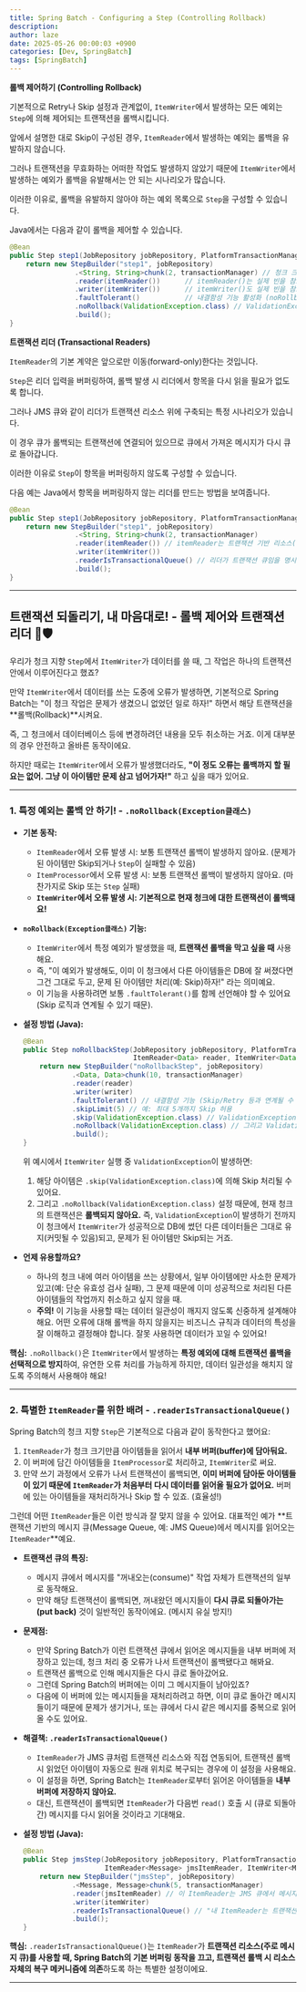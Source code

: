 ```yaml
---
title: Spring Batch - Configuring a Step (Controlling Rollback)
description: 
author: laze
date: 2025-05-26 00:00:03 +0900
categories: [Dev, SpringBatch]
tags: [SpringBatch]
---
```

**롤백 제어하기 (Controlling Rollback)**

기본적으로 Retry나 Skip 설정과 관계없이, `ItemWriter`에서 발생하는 모든 예외는 `Step`에 의해 제어되는 트랜잭션을 롤백시킵니다.

앞에서 설명한 대로 Skip이 구성된 경우, `ItemReader`에서 발생하는 예외는 롤백을 유발하지 않습니다.

그러나 트랜잭션을 무효화하는 어떠한 작업도 발생하지 않았기 때문에 `ItemWriter`에서 발생하는 예외가 롤백을 유발해서는 안 되는 시나리오가 많습니다.

이러한 이유로, 롤백을 유발하지 않아야 하는 예외 목록으로 `Step`을 구성할 수 있습니다.

Java에서는 다음과 같이 롤백을 제어할 수 있습니다.

```java
@Bean
public Step step1(JobRepository jobRepository, PlatformTransactionManager transactionManager) {
	return new StepBuilder("step1", jobRepository)
				.<String, String>chunk(2, transactionManager) // 청크 크기 예시
				.reader(itemReader())      // itemReader()는 실제 빈을 참조해야 합니다.
				.writer(itemWriter())      // itemWriter()도 실제 빈을 참조해야 합니다.
				.faultTolerant()           // 내결함성 기능 활성화 (noRollback 사용 시 필요할 수 있음)
				.noRollback(ValidationException.class) // ValidationException 발생 시 롤백하지 않음
				.build();
}
```

**트랜잭션 리더 (Transactional Readers)**

`ItemReader`의 기본 계약은 앞으로만 이동(forward-only)한다는 것입니다.

`Step`은 리더 입력을 버퍼링하여, 롤백 발생 시 리더에서 항목을 다시 읽을 필요가 없도록 합니다.

그러나 JMS 큐와 같이 리더가 트랜잭션 리소스 위에 구축되는 특정 시나리오가 있습니다.

이 경우 큐가 롤백되는 트랜잭션에 연결되어 있으므로 큐에서 가져온 메시지가 다시 큐로 돌아갑니다.

이러한 이유로 `Step`이 항목을 버퍼링하지 않도록 구성할 수 있습니다.

다음 예는 Java에서 항목을 버퍼링하지 않는 리더를 만드는 방법을 보여줍니다.

```java
@Bean
public Step step1(JobRepository jobRepository, PlatformTransactionManager transactionManager) {
	return new StepBuilder("step1", jobRepository)
				.<String, String>chunk(2, transactionManager)
				.reader(itemReader()) // itemReader는 트랜잭션 기반 리소스(예: JMS)를 사용하는 구현이어야 함
				.writer(itemWriter())
				.readerIsTransactionalQueue() // 리더가 트랜잭션 큐임을 명시 (버퍼링 X)
				.build();
}
```

---

## 트랜잭션 되돌리기, 내 마음대로! - 롤백 제어와 트랜잭션 리더 🔄🛡️

우리가 청크 지향 `Step`에서 `ItemWriter`가 데이터를 쓸 때, 그 작업은 하나의 트랜잭션 안에서 이루어진다고 했죠?

만약 `ItemWriter`에서 데이터를 쓰는 도중에 오류가 발생하면, 기본적으로 Spring Batch는 "이 청크 작업은 문제가 생겼으니 없었던 일로 하자!" 하면서 해당 트랜잭션을 **롤백(Rollback)**시켜요.

즉, 그 청크에서 데이터베이스 등에 변경하려던 내용을 모두 취소하는 거죠. 이게 대부분의 경우 안전하고 올바른 동작이에요.

하지만 때로는 `ItemWriter`에서 오류가 발생했더라도, **"이 정도 오류는 롤백까지 할 필요는 없어. 그냥 이 아이템만 문제 삼고 넘어가자!"** 하고 싶을 때가 있어요.

---

### 1. 특정 예외는 롤백 안 하기! - `.noRollback(Exception클래스)`

- **기본 동작:**
  - `ItemReader`에서 오류 발생 시: 보통 트랜잭션 롤백이 발생하지 않아요. (문제가 된 아이템만 Skip되거나 `Step`이 실패할 수 있음)
  - `ItemProcessor`에서 오류 발생 시: 보통 트랜잭션 롤백이 발생하지 않아요. (마찬가지로 Skip 또는 `Step` 실패)
  - **`ItemWriter`에서 오류 발생 시: 기본적으로 현재 청크에 대한 트랜잭션이 롤백돼요!**
- **`noRollback(Exception클래스)` 기능:**
  - `ItemWriter`에서 특정 예외가 발생했을 때, **트랜잭션 롤백을 막고 싶을 때** 사용해요.
  - 즉, "이 예외가 발생해도, 이미 이 청크에서 다른 아이템들은 DB에 잘 써졌다면 그건 그대로 두고, 문제 된 아이템만 처리(예: Skip)하자!" 라는 의미예요.
  - 이 기능을 사용하려면 보통 `.faultTolerant()`를 함께 선언해야 할 수 있어요 (Skip 로직과 연계될 수 있기 때문).
- **설정 방법 (Java):**

    ```java
    @Bean
    public Step noRollbackStep(JobRepository jobRepository, PlatformTransactionManager transactionManager,
                               ItemReader<Data> reader, ItemWriter<Data> writer) {
        return new StepBuilder("noRollbackStep", jobRepository)
                .<Data, Data>chunk(10, transactionManager)
                .reader(reader)
                .writer(writer)
                .faultTolerant() // 내결함성 기능 (Skip/Retry 등과 연계될 수 있음)
                .skipLimit(5) // 예: 최대 5개까지 Skip 허용
                .skip(ValidationException.class) // ValidationException 발생 시 Skip
                .noRollback(ValidationException.class) // 그리고 ValidationException 발생 시 롤백도 하지 않음!
                .build();
    }
    
    ```

  위 예시에서 `ItemWriter` 실행 중 `ValidationException`이 발생하면:

  1. 해당 아이템은 `.skip(ValidationException.class)`에 의해 Skip 처리될 수 있어요.
  2. 그리고 `.noRollback(ValidationException.class)` 설정 때문에, 현재 청크의 트랜잭션은 **롤백되지 않아요.** 즉, `ValidationException`이 발생하기 전까지 이 청크에서 `ItemWriter`가 성공적으로 DB에 썼던 다른 데이터들은 그대로 유지(커밋될 수 있음)되고, 문제가 된 아이템만 Skip되는 거죠.
- **언제 유용할까요?**
  - 하나의 청크 내에 여러 아이템을 쓰는 상황에서, 일부 아이템에만 사소한 문제가 있고(예: 단순 유효성 검사 실패), 그 문제 때문에 이미 성공적으로 처리된 다른 아이템들의 작업까지 취소하고 싶지 않을 때.
  - **주의!** 이 기능을 사용할 때는 데이터 일관성이 깨지지 않도록 신중하게 설계해야 해요. 어떤 오류에 대해 롤백을 하지 않을지는 비즈니스 규칙과 데이터의 특성을 잘 이해하고 결정해야 합니다. 잘못 사용하면 데이터가 꼬일 수 있어요!

**핵심:** `.noRollback()`은 `ItemWriter`에서 발생하는 **특정 예외에 대해 트랜잭션 롤백을 선택적으로 방지**하여, 유연한 오류 처리를 가능하게 하지만, 데이터 일관성을 해치지 않도록 주의해서 사용해야 해요!

---

### 2. 특별한 `ItemReader`를 위한 배려 - `.readerIsTransactionalQueue()`

Spring Batch의 청크 지향 `Step`은 기본적으로 다음과 같이 동작한다고 했어요:

1. `ItemReader`가 청크 크기만큼 아이템들을 읽어서 **내부 버퍼(buffer)에 담아둬요.**
2. 이 버퍼에 담긴 아이템들을 `ItemProcessor`로 처리하고, `ItemWriter`로 써요.
3. 만약 쓰기 과정에서 오류가 나서 트랜잭션이 롤백되면, **이미 버퍼에 담아둔 아이템들이 있기 때문에 `ItemReader`가 처음부터 다시 데이터를 읽어올 필요가 없어요.** 버퍼에 있는 아이템들을 재처리하거나 Skip 할 수 있죠. (효율성!)

그런데 어떤 `ItemReader`들은 이런 방식과 잘 맞지 않을 수 있어요. 대표적인 예가 **트랜잭션 기반의 메시지 큐(Message Queue, 예: JMS Queue)에서 메시지를 읽어오는 `ItemReader`**예요.

- **트랜잭션 큐의 특징:**
  - 메시지 큐에서 메시지를 "꺼내오는(consume)" 작업 자체가 트랜잭션의 일부로 동작해요.
  - 만약 해당 트랜잭션이 롤백되면, 꺼내왔던 메시지들이 **다시 큐로 되돌아가는(put back)** 것이 일반적인 동작이에요. (메시지 유실 방지!)
- **문제점:**
  - 만약 Spring Batch가 이런 트랜잭션 큐에서 읽어온 메시지들을 내부 버퍼에 저장하고 있는데, 청크 처리 중 오류가 나서 트랜잭션이 롤백됐다고 해봐요.
  - 트랜잭션 롤백으로 인해 메시지들은 다시 큐로 돌아갔어요.
  - 그런데 Spring Batch의 버퍼에는 이미 그 메시지들이 남아있죠?
  - 다음에 이 버퍼에 있는 메시지들을 재처리하려고 하면, 이미 큐로 돌아간 메시지들이기 때문에 문제가 생기거나, 또는 큐에서 다시 같은 메시지를 중복으로 읽어올 수도 있어요.
- **해결책: `.readerIsTransactionalQueue()`**
  - `ItemReader`가 JMS 큐처럼 트랜잭션 리소스와 직접 연동되어, 트랜잭션 롤백 시 읽었던 아이템이 자동으로 원래 위치로 복구되는 경우에 이 설정을 사용해요.
  - 이 설정을 하면, Spring Batch는 `ItemReader`로부터 읽어온 아이템들을 **내부 버퍼에 저장하지 않아요.**
  - 대신, 트랜잭션이 롤백되면 `ItemReader`가 다음번 `read()` 호출 시 (큐로 되돌아간) 메시지를 다시 읽어올 것이라고 기대해요.
- **설정 방법 (Java):**

    ```java
    @Bean
    public Step jmsStep(JobRepository jobRepository, PlatformTransactionManager transactionManager,
                        ItemReader<Message> jmsItemReader, ItemWriter<Message> itemWriter) {
        return new StepBuilder("jmsStep", jobRepository)
                .<Message, Message>chunk(5, transactionManager)
                .reader(jmsItemReader) // 이 ItemReader는 JMS 큐에서 메시지를 읽어오는 구현체여야 함
                .writer(itemWriter)
                .readerIsTransactionalQueue() // "내 ItemReader는 트랜잭션 큐에서 읽어오니까 버퍼링 하지마!"
                .build();
    }
    
    ```


**핵심:** `.readerIsTransactionalQueue()`는 `ItemReader`가 **트랜잭션 리소스(주로 메시지 큐)를 사용할 때, Spring Batch의 기본 버퍼링 동작을 끄고, 트랜잭션 롤백 시 리소스 자체의 복구 메커니즘에 의존**하도록 하는 특별한 설정이에요.

---
